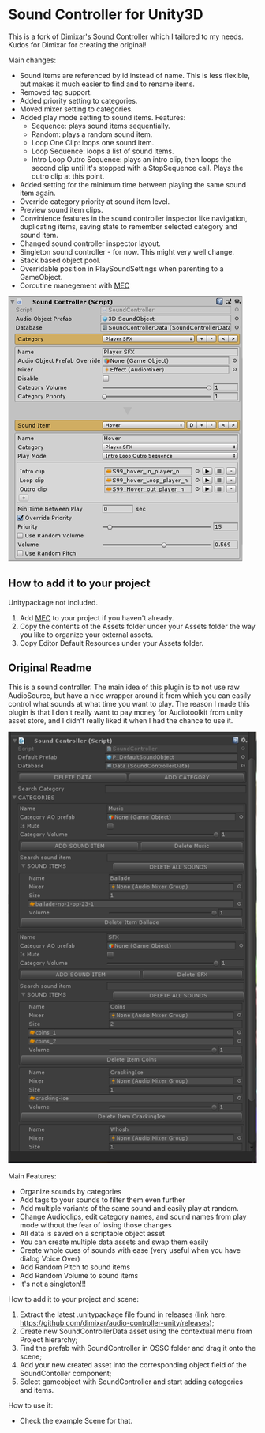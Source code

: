 # Sound Controller for Unity3D

This is a fork of [Dimixar's Sound Controller](https://github.com/dimixar/audio-controller-unity) which I tailored to my needs. Kudos for Dimixar for creating the original!

Main changes:
- Sound items are referenced by id instead of name. This is less flexible, but makes it much easier to find and to rename items.
- Removed tag support.
- Added priority setting to categories.
- Moved mixer setting to categories.
- Added play mode setting to sound items. Features:
  - Sequence: plays sound items sequentially.
  - Random: plays a random sound item.
  - Loop One Clip: loops one sound item.
  - Loop Sequence: loops a list of sound items.
  - Intro Loop Outro Sequence: plays an intro clip, then loops the second clip until it's stopped with a StopSequence call. Plays the outro clip at this point.
- Added setting for the minimum time between playing the same sound item again.
- Override category priority at sound item level.
- Preview sound item clips.
- Convinience features in the sound controller inspector like navigation, duplicating items, saving state to remember selected category and sound item.
- Changed sound controller inspector layout.
- Singleton sound controller - for now. This might very well change.
- Stack based object pool.
- Overridable position in PlaySoundSettings when parenting to a GameObject.
- Coroutine manegement with [MEC](http://trinary.tech/category/mec/)

![alt text][screen-mod]

## How to add it to your project

Unitypackage not included.
1. Add [MEC](https://assetstore.unity.com/packages/tools/animation/more-effective-coroutines-free-54975) to your project if you haven't already.
2. Copy the contents of the Assets folder under your Assets folder the way you like to organize your external assets.
3. Copy Editor Default Resources under your Assets folder.

[screen-mod]: https://github.com/entim/audio-controller-unity/blob/develop/screenshot.PNG

## Original Readme

This is a sound controller. The main idea of this plugin is to not use raw AudioSource, but have a nice wrapper around it from which you can easily control what sounds at what time you want to play.
The reason I made this plugin is that I don't really want to pay money for Audiotoolkit from unity asset store, and I didn't really liked it when I had the chance to use it.

![alt text][screen]

[screen]: https://github.com/dimixar/audio-controller-unity/blob/master/screenshot.PNG

Main Features:
- Organize sounds by categories
- Add tags to your sounds to filter them even further
- Add multiple variants of the same sound and easily play at random.
- Change Audioclips, edit category names, and sound names from play mode without the fear of losing those changes
- All data is saved on a scriptable object asset
- You can create multiple data assets and swap them easily
- Create whole cues of sounds with ease (very useful when you have dialog Voice Over)
- Add Random Pitch to sound items
- Add Random Volume to sound items
- It's not a singleton!!!

How to add it to your project and scene:
1. Extract the latest .unitypackage file found in releases (link here: https://github.com/dimixar/audio-controller-unity/releases);
2. Create new SoundControllerData asset using the contextual menu from Project hierarchy;
3. Find the prefab with SoundController in OSSC folder and drag it onto the scene;
4. Add your new created asset into the corresponding object field of the SoundContoller component;
5. Select gameobject with SoundController and start adding categories and items.

How to use it:
- Check the example Scene for that.
